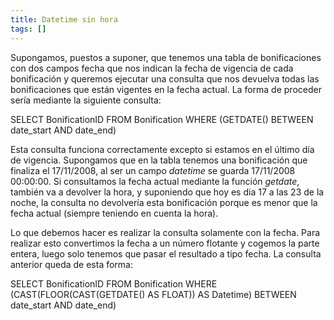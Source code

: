 ```yaml
---
title: Datetime sin hora
tags: []
---
```

Supongamos, puestos a suponer, que tenemos una tabla de bonificaciones con dos campos fecha que nos indican la fecha de vigencia de cada bonificación y queremos ejecutar una consulta que nos devuelva todas las bonificaciones que están vigentes en la fecha actual. La forma de proceder sería mediante la siguiente consulta:

SELECT BonificationID FROM Bonification WHERE (GETDATE() BETWEEN date\_start AND date\_end) </pre>

Esta consulta funciona correctamente excepto si estamos en el último día de vigencia. Supongamos que en la tabla tenemos una bonificación que finaliza el 17/11/2008, al ser un campo _datetime_ se guarda 17/11/2008 00:00:00. Si consultamos la fecha actual mediante la función _getdate_, también va a devolver la hora, y suponiendo que hoy es dia 17 a las 23 de la noche, la consulta no devolvería esta bonificación porque es menor que la fecha actual (siempre teniendo en cuenta la hora).

Lo que debemos hacer es realizar la consulta solamente con la fecha. Para realizar esto convertimos la fecha a un número flotante y cogemos la parte entera, luego solo tenemos que pasar el resultado a tipo fecha. La consulta anterior queda de esta forma:

SELECT BonificationID
FROM Bonification
WHERE (CAST(FLOOR(CAST(GETDATE() AS FLOAT)) AS Datetime) BETWEEN date\_start AND date\_end)

